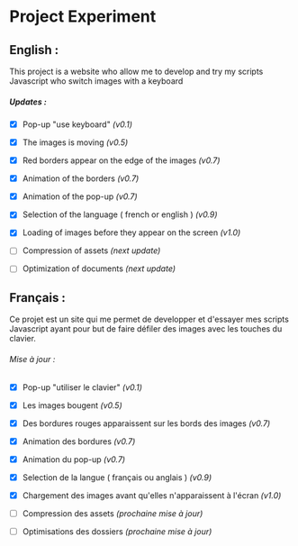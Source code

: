 #  Project Experiment
## English : 
This project is a website who allow me to develop and try my scripts Javascript who switch images with a keyboard

##### Updates :
- [x] Pop-up "use keyboard" *(v0.1)*
- [x] The images is moving *(v0.5)*
- [x] Red borders appear on the edge of the images *(v0.7)*
- [x] Animation of the borders *(v0.7)*
- [x] Animation of the pop-up *(v0.7)*
- [x] Selection of the language ( french or english ) *(v0.9)*
- [x] Loading of images before they appear on the screen *(v1.0)*

- [ ] Compression of assets *(next update)*
- [ ] Optimization of documents *(next update)*

## Français :
Ce projet est un site qui me permet de developper et d'essayer mes scripts Javascript ayant pour but de faire défiler des images avec les touches du clavier.

###### Mise à jour :
- [x] Pop-up "utiliser le clavier" *(v0.1)*
- [x] Les images bougent *(v0.5)*
- [x] Des bordures rouges apparaissent sur les bords des images *(v0.7)*
- [x] Animation des bordures *(v0.7)*
- [x] Animation du pop-up *(v0.7)*
- [x] Selection de la langue ( français ou anglais ) *(v0.9)*
- [x] Chargement des images avant qu'elles n'apparaissent à l'écran *(v1.0)*

- [ ] Compression des assets *(prochaine mise à jour)*
- [ ] Optimisations des dossiers *(prochaine mise à jour)*
